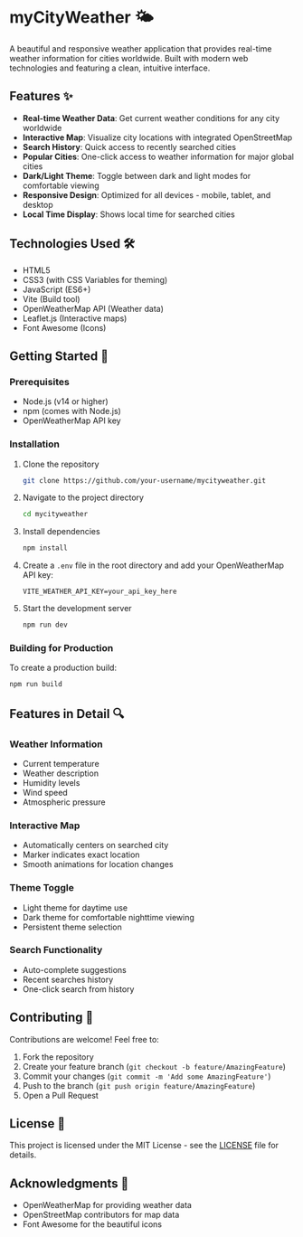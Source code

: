 # myCityWeather 🌤️

A beautiful and responsive weather application that provides real-time weather information for cities worldwide. Built with modern web technologies and featuring a clean, intuitive interface.

## Features ✨

- **Real-time Weather Data**: Get current weather conditions for any city worldwide
- **Interactive Map**: Visualize city locations with integrated OpenStreetMap
- **Search History**: Quick access to recently searched cities
- **Popular Cities**: One-click access to weather information for major global cities
- **Dark/Light Theme**: Toggle between dark and light modes for comfortable viewing
- **Responsive Design**: Optimized for all devices - mobile, tablet, and desktop
- **Local Time Display**: Shows local time for searched cities

## Technologies Used 🛠️

- HTML5
- CSS3 (with CSS Variables for theming)
- JavaScript (ES6+)
- Vite (Build tool)
- OpenWeatherMap API (Weather data)
- Leaflet.js (Interactive maps)
- Font Awesome (Icons)

## Getting Started 🚀

### Prerequisites

- Node.js (v14 or higher)
- npm (comes with Node.js)
- OpenWeatherMap API key

### Installation

1. Clone the repository
   ```bash
   git clone https://github.com/your-username/mycityweather.git
   ```

2. Navigate to the project directory
   ```bash
   cd mycityweather
   ```

3. Install dependencies
   ```bash
   npm install
   ```

4. Create a `.env` file in the root directory and add your OpenWeatherMap API key:
   ```
   VITE_WEATHER_API_KEY=your_api_key_here
   ```

5. Start the development server
   ```bash
   npm run dev
   ```

### Building for Production

To create a production build:
```bash
npm run build
```

## Features in Detail 🔍

### Weather Information
- Current temperature
- Weather description
- Humidity levels
- Wind speed
- Atmospheric pressure

### Interactive Map
- Automatically centers on searched city
- Marker indicates exact location
- Smooth animations for location changes

### Theme Toggle
- Light theme for daytime use
- Dark theme for comfortable nighttime viewing
- Persistent theme selection

### Search Functionality
- Auto-complete suggestions
- Recent searches history
- One-click search from history

## Contributing 🤝

Contributions are welcome! Feel free to:

1. Fork the repository
2. Create your feature branch (`git checkout -b feature/AmazingFeature`)
3. Commit your changes (`git commit -m 'Add some AmazingFeature'`)
4. Push to the branch (`git push origin feature/AmazingFeature`)
5. Open a Pull Request

## License 📝

This project is licensed under the MIT License - see the [LICENSE](LICENSE) file for details.

## Acknowledgments 🙏

- OpenWeatherMap for providing weather data
- OpenStreetMap contributors for map data
- Font Awesome for the beautiful icons